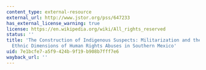 ```yaml
---
content_type: external-resource
external_url: http://www.jstor.org/pss/647233
has_external_license_warning: true
license: https://en.wikipedia.org/wiki/All_rights_reserved
status: ''
title: 'The Construction of Indigenous Suspects: Militarization and the Gendered and
  Ethnic Dimensions of Human Rights Abuses in Southern Mexico'
uid: 7e1bcfe7-a5f9-424b-9f19-b908b7fff7e6
wayback_url: ''
---
```

